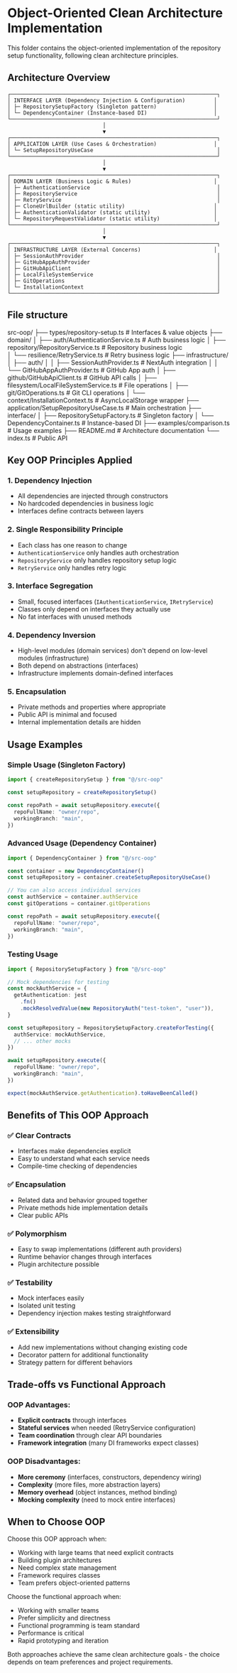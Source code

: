 # Object-Oriented Clean Architecture Implementation

This folder contains the object-oriented implementation of the repository setup functionality, following clean architecture principles.

## Architecture Overview

```
┌─────────────────────────────────────────────────────────────────┐
│ INTERFACE LAYER (Dependency Injection & Configuration)         │
│ ├─ RepositorySetupFactory (Singleton pattern)                  │
│ └─ DependencyContainer (Instance-based DI)                     │
└─────────────────────────────────────────────────────────────────┘
                              │
                              ▼
┌─────────────────────────────────────────────────────────────────┐
│ APPLICATION LAYER (Use Cases & Orchestration)                  │
│ └─ SetupRepositoryUseCase                                       │
└─────────────────────────────────────────────────────────────────┘
                              │
                              ▼
┌─────────────────────────────────────────────────────────────────┐
│ DOMAIN LAYER (Business Logic & Rules)                          │
│ ├─ AuthenticationService                                        │
│ ├─ RepositoryService                                            │
│ ├─ RetryService                                                 │
│ ├─ CloneUrlBuilder (static utility)                            │
│ ├─ AuthenticationValidator (static utility)                    │
│ └─ RepositoryRequestValidator (static utility)                 │
└─────────────────────────────────────────────────────────────────┘
                              │
                              ▼
┌─────────────────────────────────────────────────────────────────┐
│ INFRASTRUCTURE LAYER (External Concerns)                       │
│ ├─ SessionAuthProvider                                          │
│ ├─ GitHubAppAuthProvider                                        │
│ ├─ GitHubApiClient                                              │
│ ├─ LocalFileSystemService                                       │
│ ├─ GitOperations                                                │
│ └─ InstallationContext                                          │
└─────────────────────────────────────────────────────────────────┘
```

## File structure

src-oop/
├── types/repository-setup.ts # Interfaces & value objects
├── domain/
│ ├── auth/AuthenticationService.ts # Auth business logic
│ ├── repository/RepositoryService.ts # Repository business logic  
│ └── resilience/RetryService.ts # Retry business logic
├── infrastructure/
│ ├── auth/
│ │ ├── SessionAuthProvider.ts # NextAuth integration
│ │ └── GitHubAppAuthProvider.ts # GitHub App auth
│ ├── github/GitHubApiClient.ts # GitHub API calls
│ ├── filesystem/LocalFileSystemService.ts # File operations
│ ├── git/GitOperations.ts # Git CLI operations
│ └── context/InstallationContext.ts # AsyncLocalStorage wrapper
├── application/SetupRepositoryUseCase.ts # Main orchestration
├── interface/
│ ├── RepositorySetupFactory.ts # Singleton factory
│ └── DependencyContainer.ts # Instance-based DI
├── examples/comparison.ts # Usage examples
├── README.md # Architecture documentation
└── index.ts # Public API

## Key OOP Principles Applied

### 1. **Dependency Injection**

- All dependencies are injected through constructors
- No hardcoded dependencies in business logic
- Interfaces define contracts between layers

### 2. **Single Responsibility Principle**

- Each class has one reason to change
- `AuthenticationService` only handles auth orchestration
- `RepositoryService` only handles repository setup logic
- `RetryService` only handles retry logic

### 3. **Interface Segregation**

- Small, focused interfaces (`IAuthenticationService`, `IRetryService`)
- Classes only depend on interfaces they actually use
- No fat interfaces with unused methods

### 4. **Dependency Inversion**

- High-level modules (domain services) don't depend on low-level modules (infrastructure)
- Both depend on abstractions (interfaces)
- Infrastructure implements domain-defined interfaces

### 5. **Encapsulation**

- Private methods and properties where appropriate
- Public API is minimal and focused
- Internal implementation details are hidden

## Usage Examples

### Simple Usage (Singleton Factory)

```typescript
import { createRepositorySetup } from "@/src-oop"

const setupRepository = createRepositorySetup()

const repoPath = await setupRepository.execute({
  repoFullName: "owner/repo",
  workingBranch: "main",
})
```

### Advanced Usage (Dependency Container)

```typescript
import { DependencyContainer } from "@/src-oop"

const container = new DependencyContainer()
const setupRepository = container.createSetupRepositoryUseCase()

// You can also access individual services
const authService = container.authService
const gitOperations = container.gitOperations

const repoPath = await setupRepository.execute({
  repoFullName: "owner/repo",
  workingBranch: "main",
})
```

### Testing Usage

```typescript
import { RepositorySetupFactory } from "@/src-oop"

// Mock dependencies for testing
const mockAuthService = {
  getAuthentication: jest
    .fn()
    .mockResolvedValue(new RepositoryAuth("test-token", "user")),
}

const setupRepository = RepositorySetupFactory.createForTesting({
  authService: mockAuthService,
  // ... other mocks
})

await setupRepository.execute({
  repoFullName: "owner/repo",
  workingBranch: "main",
})

expect(mockAuthService.getAuthentication).toHaveBeenCalled()
```

## Benefits of This OOP Approach

### ✅ **Clear Contracts**

- Interfaces make dependencies explicit
- Easy to understand what each service needs
- Compile-time checking of dependencies

### ✅ **Encapsulation**

- Related data and behavior grouped together
- Private methods hide implementation details
- Clear public APIs

### ✅ **Polymorphism**

- Easy to swap implementations (different auth providers)
- Runtime behavior changes through interfaces
- Plugin architecture possible

### ✅ **Testability**

- Mock interfaces easily
- Isolated unit testing
- Dependency injection makes testing straightforward

### ✅ **Extensibility**

- Add new implementations without changing existing code
- Decorator pattern for additional functionality
- Strategy pattern for different behaviors

## Trade-offs vs Functional Approach

### **OOP Advantages:**

- **Explicit contracts** through interfaces
- **Stateful services** when needed (RetryService configuration)
- **Team coordination** through clear API boundaries
- **Framework integration** (many DI frameworks expect classes)

### **OOP Disadvantages:**

- **More ceremony** (interfaces, constructors, dependency wiring)
- **Complexity** (more files, more abstraction layers)
- **Memory overhead** (object instances, method binding)
- **Mocking complexity** (need to mock entire interfaces)

## When to Choose OOP

Choose this OOP approach when:

- Working with large teams that need explicit contracts
- Building plugin architectures
- Need complex state management
- Framework requires classes
- Team prefers object-oriented patterns

Choose the functional approach when:

- Working with smaller teams
- Prefer simplicity and directness
- Functional programming is team standard
- Performance is critical
- Rapid prototyping and iteration

Both approaches achieve the same clean architecture goals - the choice depends on team preferences and project requirements.
